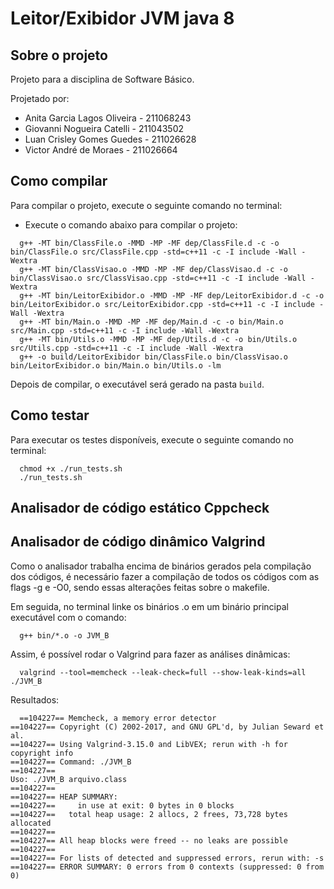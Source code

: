 # Leitor/Exibidor JVM java 8

## Sobre o projeto

Projeto para a disciplina de Software Básico.

Projetado por:

  - Anita Garcia Lagos Oliveira - 211068243
  - Giovanni Nogueira Catelli - 211043502
  - Luan Crisley Gomes Guedes - 211026628
  - Victor André de Moraes - 211026664
  
## Como compilar

Para compilar o projeto, execute o seguinte comando no terminal:

  - Execute o comando abaixo para compilar o projeto:

```
  g++ -MT bin/ClassFile.o -MMD -MP -MF dep/ClassFile.d -c -o bin/ClassFile.o src/ClassFile.cpp -std=c++11 -c -I include -Wall -Wextra
  g++ -MT bin/ClassVisao.o -MMD -MP -MF dep/ClassVisao.d -c -o bin/ClassVisao.o src/ClassVisao.cpp -std=c++11 -c -I include -Wall -Wextra
  g++ -MT bin/LeitorExibidor.o -MMD -MP -MF dep/LeitorExibidor.d -c -o bin/LeitorExibidor.o src/LeitorExibidor.cpp -std=c++11 -c -I include -Wall -Wextra
  g++ -MT bin/Main.o -MMD -MP -MF dep/Main.d -c -o bin/Main.o src/Main.cpp -std=c++11 -c -I include -Wall -Wextra
  g++ -MT bin/Utils.o -MMD -MP -MF dep/Utils.d -c -o bin/Utils.o src/Utils.cpp -std=c++11 -c -I include -Wall -Wextra
  g++ -o build/LeitorExibidor bin/ClassFile.o bin/ClassVisao.o bin/LeitorExibidor.o bin/Main.o bin/Utils.o -lm
```

Depois de compilar, o executável será gerado na pasta `build`.

## Como testar

Para executar os testes disponíveis, execute o seguinte comando no terminal:

```
  chmod +x ./run_tests.sh           
  ./run_tests.sh
```

## Analisador de código estático Cppcheck

## Analisador de código dinâmico Valgrind

Como o analisador trabalha encima de binários gerados pela compilação dos códigos, é necessário fazer a compilação de todos os códigos com as flags -g e -O0, sendo essas alterações feitas sobre o makefile.

Em seguida, no terminal linke os binários .o em um binário principal executável com o comando:

```
  g++ bin/*.o -o JVM_B
```

Assim, é possível rodar o Valgrind para fazer as análises dinâmicas:

```
  valgrind --tool=memcheck --leak-check=full --show-leak-kinds=all ./JVM_B
```

Resultados:

```
  ==104227== Memcheck, a memory error detector
==104227== Copyright (C) 2002-2017, and GNU GPL'd, by Julian Seward et al.
==104227== Using Valgrind-3.15.0 and LibVEX; rerun with -h for copyright info
==104227== Command: ./JVM_B
==104227==
Uso: ./JVM_B arquivo.class
==104227==
==104227== HEAP SUMMARY:
==104227==     in use at exit: 0 bytes in 0 blocks
==104227==   total heap usage: 2 allocs, 2 frees, 73,728 bytes allocated
==104227==
==104227== All heap blocks were freed -- no leaks are possible
==104227==
==104227== For lists of detected and suppressed errors, rerun with: -s
==104227== ERROR SUMMARY: 0 errors from 0 contexts (suppressed: 0 from 0)
```

